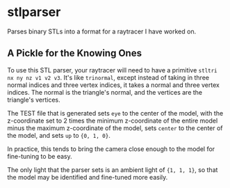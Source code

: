 # stlparser
Parses binary STLs into a format for a raytracer I have worked on.

## A Pickle for the Knowing Ones
To use this STL parser, your raytracer will need to have a primitive `stltri nx ny nz v1 v2 v3`. It's like `trinormal`, except instead of taking in three normal indices and three vertex indices, it takes a normal and three vertex indices. The normal is the triangle's normal, and the vertices are the triangle's vertices.

The TEST file that is generated sets `eye` to the center of the model, with the z-coordinate set to 2 times the minimum z-coordinate of the entire model minus the maximum z-coordinate of the model, sets `center` to the center of the model, and sets `up` to `{0, 1, 0}`.

In practice, this tends to bring the camera close enough to the model for fine-tuning to be easy.

The only light that the parser sets is an ambient light of `{1, 1, 1}`, so that the model may be identified and fine-tuned more easily.
